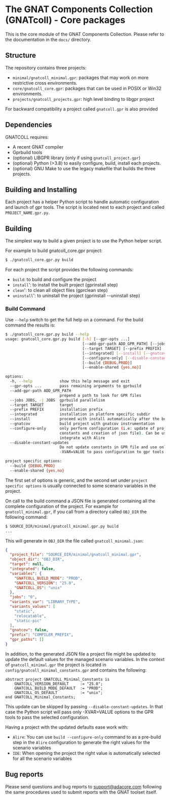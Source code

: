 # The GNAT Components Collection (GNATcoll) - Core packages

This is the core module of the GNAT Components Collection. Please refer to the
documentation in the `docs/` directory.

## Structure

The repository contains three projects:

* `minimal/gnatcoll_minimal.gpr`: packages that may work on more restrictive cross
  environments.
* `core/gnatcoll_core.gpr`: packages that can be used in POSIX or Win32
  environments.
* `projects/gnatcoll_projects.gpr`: high level binding to libgpr project

For backward compatibility a project called `gnatcoll.gpr` is also provided

## Dependencies

GNATCOLL requires:

* A recent GNAT compiler
* Gprbuild tools
* (optional) LIBGPR library (only if using `gnatcoll_project.gpr`)
* (optional) Python (>3.8) to easily configure, build, install each projects.
* (optional) GNU Make to use the legacy makefile that builds the three projects.

## Building and Installing

Each project has a helper Python script to handle automatic configuration
and launch of gpr tools. The script is located next to each project and
called `PROJECT_NAME.gpr.py`.

## Building

The simplest way to build a given project is to use the Python helper script.

For example to build gnatcoll_core.gpr project:

```sh
$ ./gnatcoll_core.gpr.py build
```

For each project the script provides the following commands:

* `build`: to build and configure the project
* `install`': to install the built project (gprinstall step)
* `clean`': to clean all object files (gprclean step)
* `uninstall`': to uninstall the project (gprinstall --uninstall step)

### Build Command

Use `--help` switch to get the full help on a command. For the build command
the results is:

```sh
$ ./gnatcoll_core.gpr.py build --help
usage: gnatcoll_core.gpr.py build [-h] [--gpr-opts ...]
                                  [--add-gpr-path ADD_GPR_PATH] [--jobs JOBS]
                                  [--target TARGET] [--prefix PREFIX]
                                  [--integrated] [--install] [--gnatcov]
                                  [--configure-only] [--disable-constant-updates]
                                  [--build {DEBUG,PROD}]
                                  [--enable-shared {yes,no}]

options:
  -h, --help            show this help message and exit
  --gpr-opts ...        pass remaining arguments to gprbuild
  --add-gpr-path ADD_GPR_PATH
                        prepend a path to look for GPR files
  --jobs JOBS, -j JOBS  gprbuild parallelism
  --target TARGET       target
  --prefix PREFIX       installation prefix
  --integrated          installation in platform specific subdir
  --install             proceed with install automatically after the build
  --gnatcov             build project with gnatcov instrumentation
  --configure-only      only perform configuration (i.e: update of project
                        constants and creation of json file). Can be used to
                        integrate with Alire
  --disable-constant-updates
                        Do not update constants in GPR file and use only
                        -XVAR=VALUE to pass configuration to gpr tools

project specific options:
  --build {DEBUG,PROD}
  --enable-shared {yes,no}
```

The first set of options is generic, and the second set under `project specific options`
is usually connected to some scenario variables in the project.

On call to the build command a JSON file is generated containing all the complete
configuration of the project. For example for `gnatcoll_minimal.gpr`, if you call from a
directory called `OBJ_DIR` the following command:

```sh
$ SOURCE_DIR/minimal/gnatcoll_minimal.gpr.py build
...
```

This will generate in `OBJ_DIR` the file called `gnatcoll_minimal.json`:

```json
{
  "project_file": "SOURCE_DIR/minimal/gnatcoll_minimal.gpr",
  "object_dir": "OBJ_DIR",
  "target": null,
  "integrated": false,
  "variables": {
    "GNATCOLL_BUILD_MODE": "PROD",
    "GNATCOLL_VERSION": "25.0",
    "GNATCOLL_OS": "unix"
  },
  "jobs": "0",
  "variants_var": "LIBRARY_TYPE",
  "variants_values": [
    "static",
    "relocatable",
    "static-pic"
  ],
  "gnatcov": false,
  "prefix": "COMPILER_PREFIX",
  "gpr_paths": []
}
```

In addition, to the generated JSON file a project file might be updated to
update the default values for the managed scenario variables. In the
context of `gnatcoll_minimal.gpr` the project is located in
`config/gnatcoll_minimal_constants.gpr` and contains the following:

```
abstract project GNATCOLL_Minimal_Constants is
    GNATCOLL_VERSION_DEFAULT     := "25.0";
    GNATCOLL_BUILD_MODE_DEFAULT  := "PROD";
    GNATCOLL_OS_DEFAULT          := "unix";
end GNATCOLL_Minimal_Constants;
```

This update can be skipped by passing `--disable-constant-updates`.
In that case the Python script will pass only -XVAR=VALUE options to
the GPR tools to pass the selected configuration.

Having a project with the updated defaults ease work with:

* `Alire`: You can use `build --configure-only` command to as a pre-build
  step in the `Alire` configuration to generate the right values for the
  scenario variables
* `IDE`: When opening the project the right value is automatically selected
  for all the scenario variables


## Bug reports

Please send questions and bug reports to support@adacore.com following
the same procedures used to submit reports with the GNAT toolset itself.
